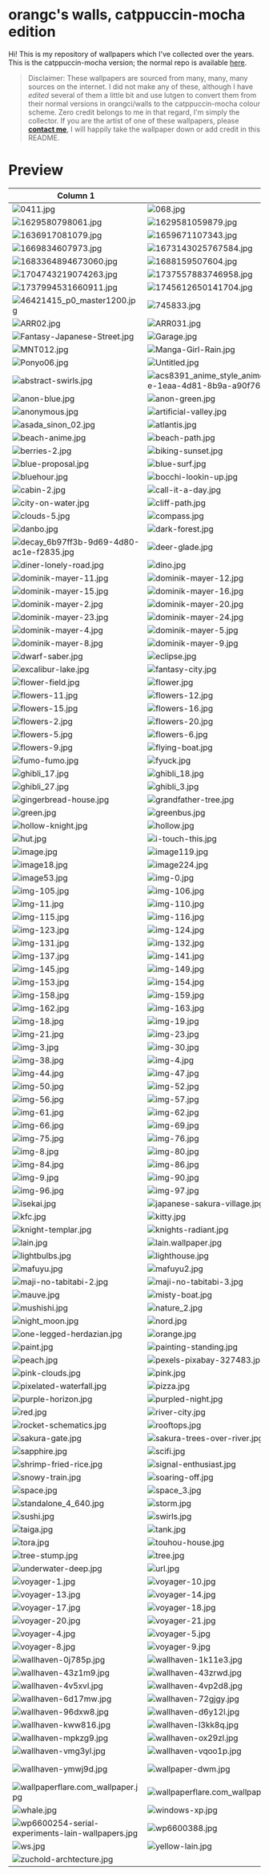 # orangc's walls, catppuccin-mocha edition
Hi! This is my repository of wallpapers which I've collected over the years. This is the catppuccin-mocha version; the normal repo is available [here](https://github.com/orangci/walls).

> Disclaimer: These wallpapers are sourced from many, many, many sources on the internet. I did not make any of these, although I have *edited* several of them a little bit and use lutgen to convert them from their normal versions in orangci/walls to the catppuccin-mocha colour scheme. Zero credit belongs to me in that regard, I'm simply the collector. If you are the artist of one of these wallpapers, please [**contact me**](https://orangc.net), I will happily take the wallpaper down or add credit in this README.
# Preview
| Column 1 | Column 2 | Column 3 | Column 4 |
|---------|---------|---------|---------|
| ![0411.jpg](https://raw.githubusercontent.com/sansroot/wallpapers/master/0411.jpg) | ![068.jpg](https://raw.githubusercontent.com/sansroot/wallpapers/master/068.jpg) | ![103304065_p0.jpg](https://raw.githubusercontent.com/sansroot/wallpapers/master/103304065_p0.jpg) | ![1358522.jpg](https://raw.githubusercontent.com/sansroot/wallpapers/master/1358522.jpg) |
| ![1629580798061.jpg](https://raw.githubusercontent.com/sansroot/wallpapers/master/1629580798061.jpg) | ![1629581059879.jpg](https://raw.githubusercontent.com/sansroot/wallpapers/master/1629581059879.jpg) | ![1634847494489.jpg](https://raw.githubusercontent.com/sansroot/wallpapers/master/1634847494489.jpg) | ![1635626905112.jpg](https://raw.githubusercontent.com/sansroot/wallpapers/master/1635626905112.jpg) |
| ![1636917081079.jpg](https://raw.githubusercontent.com/sansroot/wallpapers/master/1636917081079.jpg) | ![1659671107343.jpg](https://raw.githubusercontent.com/sansroot/wallpapers/master/1659671107343.jpg) | ![1659671201574.jpg](https://raw.githubusercontent.com/sansroot/wallpapers/master/1659671201574.jpg) | ![1668954013006.jpg](https://raw.githubusercontent.com/sansroot/wallpapers/master/1668954013006.jpg) |
| ![1669834607973.jpg](https://raw.githubusercontent.com/sansroot/wallpapers/master/1669834607973.jpg) | ![1673143025767584.jpg](https://raw.githubusercontent.com/sansroot/wallpapers/master/1673143025767584.jpg) | ![1677613604117.jpg](https://raw.githubusercontent.com/sansroot/wallpapers/master/1677613604117.jpg) | ![1678831790942.jpg](https://raw.githubusercontent.com/sansroot/wallpapers/master/1678831790942.jpg) |
| ![1683364894673060.jpg](https://raw.githubusercontent.com/sansroot/wallpapers/master/1683364894673060.jpg) | ![1688159507604.jpg](https://raw.githubusercontent.com/sansroot/wallpapers/master/1688159507604.jpg) | ![1702422344157847.jpg](https://raw.githubusercontent.com/sansroot/wallpapers/master/1702422344157847.jpg) | ![1704743153710672.jpg](https://raw.githubusercontent.com/sansroot/wallpapers/master/1704743153710672.jpg) |
| ![1704743219074263.jpg](https://raw.githubusercontent.com/sansroot/wallpapers/master/1704743219074263.jpg) | ![1737557883746958.jpg](https://raw.githubusercontent.com/sansroot/wallpapers/master/1737557883746958.jpg) | ![1737558352507879.jpg](https://raw.githubusercontent.com/sansroot/wallpapers/master/1737558352507879.jpg) | ![1737558984875064.jpg](https://raw.githubusercontent.com/sansroot/wallpapers/master/1737558984875064.jpg) |
| ![1737994531660911.jpg](https://raw.githubusercontent.com/sansroot/wallpapers/master/1737994531660911.jpg) | ![1745612650141704.jpg](https://raw.githubusercontent.com/sansroot/wallpapers/master/1745612650141704.jpg) | ![2396-2563606493.jpg](https://raw.githubusercontent.com/sansroot/wallpapers/master/2396-2563606493.jpg) | ![3d-model.jpg](https://raw.githubusercontent.com/sansroot/wallpapers/master/3d-model.jpg) |
| ![46421415_p0_master1200.jpg](https://raw.githubusercontent.com/sansroot/wallpapers/master/46421415_p0_master1200.jpg) | ![745833.jpg](https://raw.githubusercontent.com/sansroot/wallpapers/master/745833.jpg) | ![8K_image.jpg](https://raw.githubusercontent.com/sansroot/wallpapers/master/8K_image.jpg) | ![916704.jpg](https://raw.githubusercontent.com/sansroot/wallpapers/master/916704.jpg) |
| ![ARR02.jpg](https://raw.githubusercontent.com/sansroot/wallpapers/master/ARR02.jpg) | ![ARR031.jpg](https://raw.githubusercontent.com/sansroot/wallpapers/master/ARR031.jpg) | ![CIS04.jpg](https://raw.githubusercontent.com/sansroot/wallpapers/master/CIS04.jpg) | ![DemonSlayer.jpg](https://raw.githubusercontent.com/sansroot/wallpapers/master/DemonSlayer.jpg) |
| ![Fantasy-Japanese-Street.jpg](https://raw.githubusercontent.com/sansroot/wallpapers/master/Fantasy-Japanese-Street.jpg) | ![Garage.jpg](https://raw.githubusercontent.com/sansroot/wallpapers/master/Garage.jpg) | ![HMC04.jpg](https://raw.githubusercontent.com/sansroot/wallpapers/master/HMC04.jpg) | ![IMG_1533.jpg](https://raw.githubusercontent.com/sansroot/wallpapers/master/IMG_1533.jpg) |
| ![MNT012.jpg](https://raw.githubusercontent.com/sansroot/wallpapers/master/MNT012.jpg) | ![Manga-Girl-Rain.jpg](https://raw.githubusercontent.com/sansroot/wallpapers/master/Manga-Girl-Rain.jpg) | ![May_waterfall_desktop_HD.jpg](https://raw.githubusercontent.com/sansroot/wallpapers/master/May_waterfall_desktop_HD.jpg) | ![Pacman.jpg](https://raw.githubusercontent.com/sansroot/wallpapers/master/Pacman.jpg) |
| ![Ponyo06.jpg](https://raw.githubusercontent.com/sansroot/wallpapers/master/Ponyo06.jpg) | ![Untitled.jpg](https://raw.githubusercontent.com/sansroot/wallpapers/master/Untitled.jpg) | ![aaaa.jpg](https://raw.githubusercontent.com/sansroot/wallpapers/master/aaaa.jpg) | ![abandoned-trainstation.jpg](https://raw.githubusercontent.com/sansroot/wallpapers/master/abandoned-trainstation.jpg) |
| ![abstract-swirls.jpg](https://raw.githubusercontent.com/sansroot/wallpapers/master/abstract-swirls.jpg) | ![acs8391_anime_style_anime_composition_kyoto_animation_studio_Th_3fa00f6e-1eaa-4d81-8b9a-a90f762e9201-3.jpg](https://raw.githubusercontent.com/sansroot/wallpapers/master/acs8391_anime_style_anime_composition_kyoto_animation_studio_Th_3fa00f6e-1eaa-4d81-8b9a-a90f762e9201-3.jpg) | ![aesthetic.jpg](https://raw.githubusercontent.com/sansroot/wallpapers/master/aesthetic.jpg) | ![anime-pond.jpg](https://raw.githubusercontent.com/sansroot/wallpapers/master/anime-pond.jpg) |
| ![anon-blue.jpg](https://raw.githubusercontent.com/sansroot/wallpapers/master/anon-blue.jpg) | ![anon-green.jpg](https://raw.githubusercontent.com/sansroot/wallpapers/master/anon-green.jpg) | ![anon-orange.jpg](https://raw.githubusercontent.com/sansroot/wallpapers/master/anon-orange.jpg) | ![anon-red.jpg](https://raw.githubusercontent.com/sansroot/wallpapers/master/anon-red.jpg) |
| ![anonymous.jpg](https://raw.githubusercontent.com/sansroot/wallpapers/master/anonymous.jpg) | ![artificial-valley.jpg](https://raw.githubusercontent.com/sansroot/wallpapers/master/artificial-valley.jpg) | ![asada_sinon.jpg](https://raw.githubusercontent.com/sansroot/wallpapers/master/asada_sinon.jpg) | ![asada_sinon_01.jpg](https://raw.githubusercontent.com/sansroot/wallpapers/master/asada_sinon_01.jpg) |
| ![asada_sinon_02.jpg](https://raw.githubusercontent.com/sansroot/wallpapers/master/asada_sinon_02.jpg) | ![atlantis.jpg](https://raw.githubusercontent.com/sansroot/wallpapers/master/atlantis.jpg) | ![bars.jpg](https://raw.githubusercontent.com/sansroot/wallpapers/master/bars.jpg) | ![basement.jpg](https://raw.githubusercontent.com/sansroot/wallpapers/master/basement.jpg) |
| ![beach-anime.jpg](https://raw.githubusercontent.com/sansroot/wallpapers/master/beach-anime.jpg) | ![beach-path.jpg](https://raw.githubusercontent.com/sansroot/wallpapers/master/beach-path.jpg) | ![beach.jpg](https://raw.githubusercontent.com/sansroot/wallpapers/master/beach.jpg) | ![berries-1.jpg](https://raw.githubusercontent.com/sansroot/wallpapers/master/berries-1.jpg) |
| ![berries-2.jpg](https://raw.githubusercontent.com/sansroot/wallpapers/master/berries-2.jpg) | ![biking-sunset.jpg](https://raw.githubusercontent.com/sansroot/wallpapers/master/biking-sunset.jpg) | ![black.jpg](https://raw.githubusercontent.com/sansroot/wallpapers/master/black.jpg) | ![blue-flowers.jpg](https://raw.githubusercontent.com/sansroot/wallpapers/master/blue-flowers.jpg) |
| ![blue-proposal.jpg](https://raw.githubusercontent.com/sansroot/wallpapers/master/blue-proposal.jpg) | ![blue-surf.jpg](https://raw.githubusercontent.com/sansroot/wallpapers/master/blue-surf.jpg) | ![blue.jpg](https://raw.githubusercontent.com/sansroot/wallpapers/master/blue.jpg) | ![blueberries.jpg](https://raw.githubusercontent.com/sansroot/wallpapers/master/blueberries.jpg) |
| ![bluehour.jpg](https://raw.githubusercontent.com/sansroot/wallpapers/master/bluehour.jpg) | ![bocchi-lookin-up.jpg](https://raw.githubusercontent.com/sansroot/wallpapers/master/bocchi-lookin-up.jpg) | ![bruh.jpg](https://raw.githubusercontent.com/sansroot/wallpapers/master/bruh.jpg) | ![c4-spring-sakura-sky.jpg](https://raw.githubusercontent.com/sansroot/wallpapers/master/c4-spring-sakura-sky.jpg) |
| ![cabin-2.jpg](https://raw.githubusercontent.com/sansroot/wallpapers/master/cabin-2.jpg) | ![call-it-a-day.jpg](https://raw.githubusercontent.com/sansroot/wallpapers/master/call-it-a-day.jpg) | ![cat-street.jpg](https://raw.githubusercontent.com/sansroot/wallpapers/master/cat-street.jpg) | ![city-horizon.jpg](https://raw.githubusercontent.com/sansroot/wallpapers/master/city-horizon.jpg) |
| ![city-on-water.jpg](https://raw.githubusercontent.com/sansroot/wallpapers/master/city-on-water.jpg) | ![cliff-path.jpg](https://raw.githubusercontent.com/sansroot/wallpapers/master/cliff-path.jpg) | ![cloud-coffee.jpg](https://raw.githubusercontent.com/sansroot/wallpapers/master/cloud-coffee.jpg) | ![clouds-3.jpg](https://raw.githubusercontent.com/sansroot/wallpapers/master/clouds-3.jpg) |
| ![clouds-5.jpg](https://raw.githubusercontent.com/sansroot/wallpapers/master/clouds-5.jpg) | ![compass.jpg](https://raw.githubusercontent.com/sansroot/wallpapers/master/compass.jpg) | ![cool.jpg](https://raw.githubusercontent.com/sansroot/wallpapers/master/cool.jpg) | ![corals-fish-underwater.jpg](https://raw.githubusercontent.com/sansroot/wallpapers/master/corals-fish-underwater.jpg) |
| ![danbo.jpg](https://raw.githubusercontent.com/sansroot/wallpapers/master/danbo.jpg) | ![dark-forest.jpg](https://raw.githubusercontent.com/sansroot/wallpapers/master/dark-forest.jpg) | ![dark-star.jpg](https://raw.githubusercontent.com/sansroot/wallpapers/master/dark-star.jpg) | ![dark-waves.jpg](https://raw.githubusercontent.com/sansroot/wallpapers/master/dark-waves.jpg) |
| ![decay_6b97ff3b-9d69-4d80-ac1e-f2835.jpg](https://raw.githubusercontent.com/sansroot/wallpapers/master/decay_6b97ff3b-9d69-4d80-ac1e-f2835.jpg) | ![deer-glade.jpg](https://raw.githubusercontent.com/sansroot/wallpapers/master/deer-glade.jpg) | ![desolate-city-2.jpg](https://raw.githubusercontent.com/sansroot/wallpapers/master/desolate-city-2.jpg) | ![desolate-city.jpg](https://raw.githubusercontent.com/sansroot/wallpapers/master/desolate-city.jpg) |
| ![diner-lonely-road.jpg](https://raw.githubusercontent.com/sansroot/wallpapers/master/diner-lonely-road.jpg) | ![dino.jpg](https://raw.githubusercontent.com/sansroot/wallpapers/master/dino.jpg) | ![dominik-mayer-1.jpg](https://raw.githubusercontent.com/sansroot/wallpapers/master/dominik-mayer-1.jpg) | ![dominik-mayer-10.jpg](https://raw.githubusercontent.com/sansroot/wallpapers/master/dominik-mayer-10.jpg) |
| ![dominik-mayer-11.jpg](https://raw.githubusercontent.com/sansroot/wallpapers/master/dominik-mayer-11.jpg) | ![dominik-mayer-12.jpg](https://raw.githubusercontent.com/sansroot/wallpapers/master/dominik-mayer-12.jpg) | ![dominik-mayer-13.jpg](https://raw.githubusercontent.com/sansroot/wallpapers/master/dominik-mayer-13.jpg) | ![dominik-mayer-14.jpg](https://raw.githubusercontent.com/sansroot/wallpapers/master/dominik-mayer-14.jpg) |
| ![dominik-mayer-15.jpg](https://raw.githubusercontent.com/sansroot/wallpapers/master/dominik-mayer-15.jpg) | ![dominik-mayer-16.jpg](https://raw.githubusercontent.com/sansroot/wallpapers/master/dominik-mayer-16.jpg) | ![dominik-mayer-17.jpg](https://raw.githubusercontent.com/sansroot/wallpapers/master/dominik-mayer-17.jpg) | ![dominik-mayer-19.jpg](https://raw.githubusercontent.com/sansroot/wallpapers/master/dominik-mayer-19.jpg) |
| ![dominik-mayer-2.jpg](https://raw.githubusercontent.com/sansroot/wallpapers/master/dominik-mayer-2.jpg) | ![dominik-mayer-20.jpg](https://raw.githubusercontent.com/sansroot/wallpapers/master/dominik-mayer-20.jpg) | ![dominik-mayer-21.jpg](https://raw.githubusercontent.com/sansroot/wallpapers/master/dominik-mayer-21.jpg) | ![dominik-mayer-22.jpg](https://raw.githubusercontent.com/sansroot/wallpapers/master/dominik-mayer-22.jpg) |
| ![dominik-mayer-23.jpg](https://raw.githubusercontent.com/sansroot/wallpapers/master/dominik-mayer-23.jpg) | ![dominik-mayer-24.jpg](https://raw.githubusercontent.com/sansroot/wallpapers/master/dominik-mayer-24.jpg) | ![dominik-mayer-25.jpg](https://raw.githubusercontent.com/sansroot/wallpapers/master/dominik-mayer-25.jpg) | ![dominik-mayer-26.jpg](https://raw.githubusercontent.com/sansroot/wallpapers/master/dominik-mayer-26.jpg) |
| ![dominik-mayer-4.jpg](https://raw.githubusercontent.com/sansroot/wallpapers/master/dominik-mayer-4.jpg) | ![dominik-mayer-5.jpg](https://raw.githubusercontent.com/sansroot/wallpapers/master/dominik-mayer-5.jpg) | ![dominik-mayer-6.jpg](https://raw.githubusercontent.com/sansroot/wallpapers/master/dominik-mayer-6.jpg) | ![dominik-mayer-7.jpg](https://raw.githubusercontent.com/sansroot/wallpapers/master/dominik-mayer-7.jpg) |
| ![dominik-mayer-8.jpg](https://raw.githubusercontent.com/sansroot/wallpapers/master/dominik-mayer-8.jpg) | ![dominik-mayer-9.jpg](https://raw.githubusercontent.com/sansroot/wallpapers/master/dominik-mayer-9.jpg) | ![dracula1.jpg](https://raw.githubusercontent.com/sansroot/wallpapers/master/dracula1.jpg) | ![dragon.jpg](https://raw.githubusercontent.com/sansroot/wallpapers/master/dragon.jpg) |
| ![dwarf-saber.jpg](https://raw.githubusercontent.com/sansroot/wallpapers/master/dwarf-saber.jpg) | ![eclipse.jpg](https://raw.githubusercontent.com/sansroot/wallpapers/master/eclipse.jpg) | ![evangelion.jpg](https://raw.githubusercontent.com/sansroot/wallpapers/master/evangelion.jpg) | ![evangelion_2.jpg](https://raw.githubusercontent.com/sansroot/wallpapers/master/evangelion_2.jpg) |
| ![excalibur-lake.jpg](https://raw.githubusercontent.com/sansroot/wallpapers/master/excalibur-lake.jpg) | ![fantasy-city.jpg](https://raw.githubusercontent.com/sansroot/wallpapers/master/fantasy-city.jpg) | ![fight.jpg](https://raw.githubusercontent.com/sansroot/wallpapers/master/fight.jpg) | ![fishing.jpg](https://raw.githubusercontent.com/sansroot/wallpapers/master/fishing.jpg) |
| ![flower-field.jpg](https://raw.githubusercontent.com/sansroot/wallpapers/master/flower-field.jpg) | ![flower.jpg](https://raw.githubusercontent.com/sansroot/wallpapers/master/flower.jpg) | ![flowers-1.jpg](https://raw.githubusercontent.com/sansroot/wallpapers/master/flowers-1.jpg) | ![flowers-10.jpg](https://raw.githubusercontent.com/sansroot/wallpapers/master/flowers-10.jpg) |
| ![flowers-11.jpg](https://raw.githubusercontent.com/sansroot/wallpapers/master/flowers-11.jpg) | ![flowers-12.jpg](https://raw.githubusercontent.com/sansroot/wallpapers/master/flowers-12.jpg) | ![flowers-13.jpg](https://raw.githubusercontent.com/sansroot/wallpapers/master/flowers-13.jpg) | ![flowers-14.jpg](https://raw.githubusercontent.com/sansroot/wallpapers/master/flowers-14.jpg) |
| ![flowers-15.jpg](https://raw.githubusercontent.com/sansroot/wallpapers/master/flowers-15.jpg) | ![flowers-16.jpg](https://raw.githubusercontent.com/sansroot/wallpapers/master/flowers-16.jpg) | ![flowers-18.jpg](https://raw.githubusercontent.com/sansroot/wallpapers/master/flowers-18.jpg) | ![flowers-19.jpg](https://raw.githubusercontent.com/sansroot/wallpapers/master/flowers-19.jpg) |
| ![flowers-2.jpg](https://raw.githubusercontent.com/sansroot/wallpapers/master/flowers-2.jpg) | ![flowers-20.jpg](https://raw.githubusercontent.com/sansroot/wallpapers/master/flowers-20.jpg) | ![flowers-3.jpg](https://raw.githubusercontent.com/sansroot/wallpapers/master/flowers-3.jpg) | ![flowers-4.jpg](https://raw.githubusercontent.com/sansroot/wallpapers/master/flowers-4.jpg) |
| ![flowers-5.jpg](https://raw.githubusercontent.com/sansroot/wallpapers/master/flowers-5.jpg) | ![flowers-6.jpg](https://raw.githubusercontent.com/sansroot/wallpapers/master/flowers-6.jpg) | ![flowers-7.jpg](https://raw.githubusercontent.com/sansroot/wallpapers/master/flowers-7.jpg) | ![flowers-8.jpg](https://raw.githubusercontent.com/sansroot/wallpapers/master/flowers-8.jpg) |
| ![flowers-9.jpg](https://raw.githubusercontent.com/sansroot/wallpapers/master/flowers-9.jpg) | ![flying-boat.jpg](https://raw.githubusercontent.com/sansroot/wallpapers/master/flying-boat.jpg) | ![flying-comets-clouds.jpg](https://raw.githubusercontent.com/sansroot/wallpapers/master/flying-comets-clouds.jpg) | ![foggy-city.jpg](https://raw.githubusercontent.com/sansroot/wallpapers/master/foggy-city.jpg) |
| ![fumo-fumo.jpg](https://raw.githubusercontent.com/sansroot/wallpapers/master/fumo-fumo.jpg) | ![fyuck.jpg](https://raw.githubusercontent.com/sansroot/wallpapers/master/fyuck.jpg) | ![galaxy-waves.jpg](https://raw.githubusercontent.com/sansroot/wallpapers/master/galaxy-waves.jpg) | ![ghibli_13.jpg](https://raw.githubusercontent.com/sansroot/wallpapers/master/ghibli_13.jpg) |
| ![ghibli_17.jpg](https://raw.githubusercontent.com/sansroot/wallpapers/master/ghibli_17.jpg) | ![ghibli_18.jpg](https://raw.githubusercontent.com/sansroot/wallpapers/master/ghibli_18.jpg) | ![ghibli_21.jpg](https://raw.githubusercontent.com/sansroot/wallpapers/master/ghibli_21.jpg) | ![ghibli_26.jpg](https://raw.githubusercontent.com/sansroot/wallpapers/master/ghibli_26.jpg) |
| ![ghibli_27.jpg](https://raw.githubusercontent.com/sansroot/wallpapers/master/ghibli_27.jpg) | ![ghibli_3.jpg](https://raw.githubusercontent.com/sansroot/wallpapers/master/ghibli_3.jpg) | ![ghibli_8.jpg](https://raw.githubusercontent.com/sansroot/wallpapers/master/ghibli_8.jpg) | ![ghibli_9.jpg](https://raw.githubusercontent.com/sansroot/wallpapers/master/ghibli_9.jpg) |
| ![gingerbread-house.jpg](https://raw.githubusercontent.com/sansroot/wallpapers/master/gingerbread-house.jpg) | ![grandfather-tree.jpg](https://raw.githubusercontent.com/sansroot/wallpapers/master/grandfather-tree.jpg) | ![grassy-well.jpg](https://raw.githubusercontent.com/sansroot/wallpapers/master/grassy-well.jpg) | ![green-bridge.jpg](https://raw.githubusercontent.com/sansroot/wallpapers/master/green-bridge.jpg) |
| ![green.jpg](https://raw.githubusercontent.com/sansroot/wallpapers/master/green.jpg) | ![greenbus.jpg](https://raw.githubusercontent.com/sansroot/wallpapers/master/greenbus.jpg) | ![harbor.jpg](https://raw.githubusercontent.com/sansroot/wallpapers/master/harbor.jpg) | ![haunted-house.jpg](https://raw.githubusercontent.com/sansroot/wallpapers/master/haunted-house.jpg) |
| ![hollow-knight.jpg](https://raw.githubusercontent.com/sansroot/wallpapers/master/hollow-knight.jpg) | ![hollow.jpg](https://raw.githubusercontent.com/sansroot/wallpapers/master/hollow.jpg) | ![horizon-2.jpg](https://raw.githubusercontent.com/sansroot/wallpapers/master/horizon-2.jpg) | ![horizon.jpg](https://raw.githubusercontent.com/sansroot/wallpapers/master/horizon.jpg) |
| ![hut.jpg](https://raw.githubusercontent.com/sansroot/wallpapers/master/hut.jpg) | ![i-touch-this.jpg](https://raw.githubusercontent.com/sansroot/wallpapers/master/i-touch-this.jpg) | ![ice-cream.jpg](https://raw.githubusercontent.com/sansroot/wallpapers/master/ice-cream.jpg) | ![idk.jpg](https://raw.githubusercontent.com/sansroot/wallpapers/master/idk.jpg) |
| ![image.jpg](https://raw.githubusercontent.com/sansroot/wallpapers/master/image.jpg) | ![image119.jpg](https://raw.githubusercontent.com/sansroot/wallpapers/master/image119.jpg) | ![image13.jpg](https://raw.githubusercontent.com/sansroot/wallpapers/master/image13.jpg) | ![image149.jpg](https://raw.githubusercontent.com/sansroot/wallpapers/master/image149.jpg) |
| ![image18.jpg](https://raw.githubusercontent.com/sansroot/wallpapers/master/image18.jpg) | ![image224.jpg](https://raw.githubusercontent.com/sansroot/wallpapers/master/image224.jpg) | ![image2x.jpg](https://raw.githubusercontent.com/sansroot/wallpapers/master/image2x.jpg) | ![image39.jpg](https://raw.githubusercontent.com/sansroot/wallpapers/master/image39.jpg) |
| ![image53.jpg](https://raw.githubusercontent.com/sansroot/wallpapers/master/image53.jpg) | ![img-0.jpg](https://raw.githubusercontent.com/sansroot/wallpapers/master/img-0.jpg) | ![img-10.jpg](https://raw.githubusercontent.com/sansroot/wallpapers/master/img-10.jpg) | ![img-102.jpg](https://raw.githubusercontent.com/sansroot/wallpapers/master/img-102.jpg) |
| ![img-105.jpg](https://raw.githubusercontent.com/sansroot/wallpapers/master/img-105.jpg) | ![img-106.jpg](https://raw.githubusercontent.com/sansroot/wallpapers/master/img-106.jpg) | ![img-107.jpg](https://raw.githubusercontent.com/sansroot/wallpapers/master/img-107.jpg) | ![img-108.jpg](https://raw.githubusercontent.com/sansroot/wallpapers/master/img-108.jpg) |
| ![img-11.jpg](https://raw.githubusercontent.com/sansroot/wallpapers/master/img-11.jpg) | ![img-110.jpg](https://raw.githubusercontent.com/sansroot/wallpapers/master/img-110.jpg) | ![img-111.jpg](https://raw.githubusercontent.com/sansroot/wallpapers/master/img-111.jpg) | ![img-112.jpg](https://raw.githubusercontent.com/sansroot/wallpapers/master/img-112.jpg) |
| ![img-115.jpg](https://raw.githubusercontent.com/sansroot/wallpapers/master/img-115.jpg) | ![img-116.jpg](https://raw.githubusercontent.com/sansroot/wallpapers/master/img-116.jpg) | ![img-12.jpg](https://raw.githubusercontent.com/sansroot/wallpapers/master/img-12.jpg) | ![img-120.jpg](https://raw.githubusercontent.com/sansroot/wallpapers/master/img-120.jpg) |
| ![img-123.jpg](https://raw.githubusercontent.com/sansroot/wallpapers/master/img-123.jpg) | ![img-124.jpg](https://raw.githubusercontent.com/sansroot/wallpapers/master/img-124.jpg) | ![img-129.jpg](https://raw.githubusercontent.com/sansroot/wallpapers/master/img-129.jpg) | ![img-13.jpg](https://raw.githubusercontent.com/sansroot/wallpapers/master/img-13.jpg) |
| ![img-131.jpg](https://raw.githubusercontent.com/sansroot/wallpapers/master/img-131.jpg) | ![img-132.jpg](https://raw.githubusercontent.com/sansroot/wallpapers/master/img-132.jpg) | ![img-133.jpg](https://raw.githubusercontent.com/sansroot/wallpapers/master/img-133.jpg) | ![img-136.jpg](https://raw.githubusercontent.com/sansroot/wallpapers/master/img-136.jpg) |
| ![img-137.jpg](https://raw.githubusercontent.com/sansroot/wallpapers/master/img-137.jpg) | ![img-141.jpg](https://raw.githubusercontent.com/sansroot/wallpapers/master/img-141.jpg) | ![img-143.jpg](https://raw.githubusercontent.com/sansroot/wallpapers/master/img-143.jpg) | ![img-144.jpg](https://raw.githubusercontent.com/sansroot/wallpapers/master/img-144.jpg) |
| ![img-145.jpg](https://raw.githubusercontent.com/sansroot/wallpapers/master/img-145.jpg) | ![img-149.jpg](https://raw.githubusercontent.com/sansroot/wallpapers/master/img-149.jpg) | ![img-15.jpg](https://raw.githubusercontent.com/sansroot/wallpapers/master/img-15.jpg) | ![img-152.jpg](https://raw.githubusercontent.com/sansroot/wallpapers/master/img-152.jpg) |
| ![img-153.jpg](https://raw.githubusercontent.com/sansroot/wallpapers/master/img-153.jpg) | ![img-154.jpg](https://raw.githubusercontent.com/sansroot/wallpapers/master/img-154.jpg) | ![img-155.jpg](https://raw.githubusercontent.com/sansroot/wallpapers/master/img-155.jpg) | ![img-156.jpg](https://raw.githubusercontent.com/sansroot/wallpapers/master/img-156.jpg) |
| ![img-158.jpg](https://raw.githubusercontent.com/sansroot/wallpapers/master/img-158.jpg) | ![img-159.jpg](https://raw.githubusercontent.com/sansroot/wallpapers/master/img-159.jpg) | ![img-16.jpg](https://raw.githubusercontent.com/sansroot/wallpapers/master/img-16.jpg) | ![img-161.jpg](https://raw.githubusercontent.com/sansroot/wallpapers/master/img-161.jpg) |
| ![img-162.jpg](https://raw.githubusercontent.com/sansroot/wallpapers/master/img-162.jpg) | ![img-163.jpg](https://raw.githubusercontent.com/sansroot/wallpapers/master/img-163.jpg) | ![img-166.jpg](https://raw.githubusercontent.com/sansroot/wallpapers/master/img-166.jpg) | ![img-17.jpg](https://raw.githubusercontent.com/sansroot/wallpapers/master/img-17.jpg) |
| ![img-18.jpg](https://raw.githubusercontent.com/sansroot/wallpapers/master/img-18.jpg) | ![img-19.jpg](https://raw.githubusercontent.com/sansroot/wallpapers/master/img-19.jpg) | ![img-2.jpg](https://raw.githubusercontent.com/sansroot/wallpapers/master/img-2.jpg) | ![img-20.jpg](https://raw.githubusercontent.com/sansroot/wallpapers/master/img-20.jpg) |
| ![img-21.jpg](https://raw.githubusercontent.com/sansroot/wallpapers/master/img-21.jpg) | ![img-23.jpg](https://raw.githubusercontent.com/sansroot/wallpapers/master/img-23.jpg) | ![img-28.jpg](https://raw.githubusercontent.com/sansroot/wallpapers/master/img-28.jpg) | ![img-29.jpg](https://raw.githubusercontent.com/sansroot/wallpapers/master/img-29.jpg) |
| ![img-3.jpg](https://raw.githubusercontent.com/sansroot/wallpapers/master/img-3.jpg) | ![img-30.jpg](https://raw.githubusercontent.com/sansroot/wallpapers/master/img-30.jpg) | ![img-33.jpg](https://raw.githubusercontent.com/sansroot/wallpapers/master/img-33.jpg) | ![img-36.jpg](https://raw.githubusercontent.com/sansroot/wallpapers/master/img-36.jpg) |
| ![img-38.jpg](https://raw.githubusercontent.com/sansroot/wallpapers/master/img-38.jpg) | ![img-4.jpg](https://raw.githubusercontent.com/sansroot/wallpapers/master/img-4.jpg) | ![img-40.jpg](https://raw.githubusercontent.com/sansroot/wallpapers/master/img-40.jpg) | ![img-41.jpg](https://raw.githubusercontent.com/sansroot/wallpapers/master/img-41.jpg) |
| ![img-44.jpg](https://raw.githubusercontent.com/sansroot/wallpapers/master/img-44.jpg) | ![img-47.jpg](https://raw.githubusercontent.com/sansroot/wallpapers/master/img-47.jpg) | ![img-48.jpg](https://raw.githubusercontent.com/sansroot/wallpapers/master/img-48.jpg) | ![img-49.jpg](https://raw.githubusercontent.com/sansroot/wallpapers/master/img-49.jpg) |
| ![img-50.jpg](https://raw.githubusercontent.com/sansroot/wallpapers/master/img-50.jpg) | ![img-52.jpg](https://raw.githubusercontent.com/sansroot/wallpapers/master/img-52.jpg) | ![img-54.jpg](https://raw.githubusercontent.com/sansroot/wallpapers/master/img-54.jpg) | ![img-55.jpg](https://raw.githubusercontent.com/sansroot/wallpapers/master/img-55.jpg) |
| ![img-56.jpg](https://raw.githubusercontent.com/sansroot/wallpapers/master/img-56.jpg) | ![img-57.jpg](https://raw.githubusercontent.com/sansroot/wallpapers/master/img-57.jpg) | ![img-59.jpg](https://raw.githubusercontent.com/sansroot/wallpapers/master/img-59.jpg) | ![img-6.jpg](https://raw.githubusercontent.com/sansroot/wallpapers/master/img-6.jpg) |
| ![img-61.jpg](https://raw.githubusercontent.com/sansroot/wallpapers/master/img-61.jpg) | ![img-62.jpg](https://raw.githubusercontent.com/sansroot/wallpapers/master/img-62.jpg) | ![img-64.jpg](https://raw.githubusercontent.com/sansroot/wallpapers/master/img-64.jpg) | ![img-65.jpg](https://raw.githubusercontent.com/sansroot/wallpapers/master/img-65.jpg) |
| ![img-66.jpg](https://raw.githubusercontent.com/sansroot/wallpapers/master/img-66.jpg) | ![img-69.jpg](https://raw.githubusercontent.com/sansroot/wallpapers/master/img-69.jpg) | ![img-70.jpg](https://raw.githubusercontent.com/sansroot/wallpapers/master/img-70.jpg) | ![img-73.jpg](https://raw.githubusercontent.com/sansroot/wallpapers/master/img-73.jpg) |
| ![img-75.jpg](https://raw.githubusercontent.com/sansroot/wallpapers/master/img-75.jpg) | ![img-76.jpg](https://raw.githubusercontent.com/sansroot/wallpapers/master/img-76.jpg) | ![img-77.jpg](https://raw.githubusercontent.com/sansroot/wallpapers/master/img-77.jpg) | ![img-79.jpg](https://raw.githubusercontent.com/sansroot/wallpapers/master/img-79.jpg) |
| ![img-8.jpg](https://raw.githubusercontent.com/sansroot/wallpapers/master/img-8.jpg) | ![img-80.jpg](https://raw.githubusercontent.com/sansroot/wallpapers/master/img-80.jpg) | ![img-82.jpg](https://raw.githubusercontent.com/sansroot/wallpapers/master/img-82.jpg) | ![img-83.jpg](https://raw.githubusercontent.com/sansroot/wallpapers/master/img-83.jpg) |
| ![img-84.jpg](https://raw.githubusercontent.com/sansroot/wallpapers/master/img-84.jpg) | ![img-86.jpg](https://raw.githubusercontent.com/sansroot/wallpapers/master/img-86.jpg) | ![img-87.jpg](https://raw.githubusercontent.com/sansroot/wallpapers/master/img-87.jpg) | ![img-89.jpg](https://raw.githubusercontent.com/sansroot/wallpapers/master/img-89.jpg) |
| ![img-9.jpg](https://raw.githubusercontent.com/sansroot/wallpapers/master/img-9.jpg) | ![img-90.jpg](https://raw.githubusercontent.com/sansroot/wallpapers/master/img-90.jpg) | ![img-93.jpg](https://raw.githubusercontent.com/sansroot/wallpapers/master/img-93.jpg) | ![img-94.jpg](https://raw.githubusercontent.com/sansroot/wallpapers/master/img-94.jpg) |
| ![img-96.jpg](https://raw.githubusercontent.com/sansroot/wallpapers/master/img-96.jpg) | ![img-97.jpg](https://raw.githubusercontent.com/sansroot/wallpapers/master/img-97.jpg) | ![img-98.jpg](https://raw.githubusercontent.com/sansroot/wallpapers/master/img-98.jpg) | ![img-99.jpg](https://raw.githubusercontent.com/sansroot/wallpapers/master/img-99.jpg) |
| ![isekai.jpg](https://raw.githubusercontent.com/sansroot/wallpapers/master/isekai.jpg) | ![japanese-sakura-village.jpg](https://raw.githubusercontent.com/sansroot/wallpapers/master/japanese-sakura-village.jpg) | ![jellyfish.jpg](https://raw.githubusercontent.com/sansroot/wallpapers/master/jellyfish.jpg) | ![justthetwoofus.jpg](https://raw.githubusercontent.com/sansroot/wallpapers/master/justthetwoofus.jpg) |
| ![kfc.jpg](https://raw.githubusercontent.com/sansroot/wallpapers/master/kfc.jpg) | ![kitty.jpg](https://raw.githubusercontent.com/sansroot/wallpapers/master/kitty.jpg) | ![kittyboard.jpg](https://raw.githubusercontent.com/sansroot/wallpapers/master/kittyboard.jpg) | ![kiwis.jpg](https://raw.githubusercontent.com/sansroot/wallpapers/master/kiwis.jpg) |
| ![knight-templar.jpg](https://raw.githubusercontent.com/sansroot/wallpapers/master/knight-templar.jpg) | ![knights-radiant.jpg](https://raw.githubusercontent.com/sansroot/wallpapers/master/knights-radiant.jpg) | ![koi.jpg](https://raw.githubusercontent.com/sansroot/wallpapers/master/koi.jpg) | ![koishi.jpg](https://raw.githubusercontent.com/sansroot/wallpapers/master/koishi.jpg) |
| ![lain.jpg](https://raw.githubusercontent.com/sansroot/wallpapers/master/lain.jpg) | ![lain.wallpaper.jpg](https://raw.githubusercontent.com/sansroot/wallpapers/master/lain.wallpaper.jpg) | ![laundry.jpg](https://raw.githubusercontent.com/sansroot/wallpapers/master/laundry.jpg) | ![lavender.jpg](https://raw.githubusercontent.com/sansroot/wallpapers/master/lavender.jpg) |
| ![lightbulbs.jpg](https://raw.githubusercontent.com/sansroot/wallpapers/master/lightbulbs.jpg) | ![lighthouse.jpg](https://raw.githubusercontent.com/sansroot/wallpapers/master/lighthouse.jpg) | ![linux-communism.jpg](https://raw.githubusercontent.com/sansroot/wallpapers/master/linux-communism.jpg) | ![lovely-summer.jpg](https://raw.githubusercontent.com/sansroot/wallpapers/master/lovely-summer.jpg) |
| ![mafuyu.jpg](https://raw.githubusercontent.com/sansroot/wallpapers/master/mafuyu.jpg) | ![mafuyu2.jpg](https://raw.githubusercontent.com/sansroot/wallpapers/master/mafuyu2.jpg) | ![mafuyu5.jpg](https://raw.githubusercontent.com/sansroot/wallpapers/master/mafuyu5.jpg) | ![mage.jpg](https://raw.githubusercontent.com/sansroot/wallpapers/master/mage.jpg) |
| ![maji-no-tabitabi-2.jpg](https://raw.githubusercontent.com/sansroot/wallpapers/master/maji-no-tabitabi-2.jpg) | ![maji-no-tabitabi-3.jpg](https://raw.githubusercontent.com/sansroot/wallpapers/master/maji-no-tabitabi-3.jpg) | ![majo-no-tabitabi.jpg](https://raw.githubusercontent.com/sansroot/wallpapers/master/majo-no-tabitabi.jpg) | ![marine-tunnel.jpg](https://raw.githubusercontent.com/sansroot/wallpapers/master/marine-tunnel.jpg) |
| ![mauve.jpg](https://raw.githubusercontent.com/sansroot/wallpapers/master/mauve.jpg) | ![misty-boat.jpg](https://raw.githubusercontent.com/sansroot/wallpapers/master/misty-boat.jpg) | ![moscow.jpg](https://raw.githubusercontent.com/sansroot/wallpapers/master/moscow.jpg) | ![mountain-range.jpg](https://raw.githubusercontent.com/sansroot/wallpapers/master/mountain-range.jpg) |
| ![mushishi.jpg](https://raw.githubusercontent.com/sansroot/wallpapers/master/mushishi.jpg) | ![nature_2.jpg](https://raw.githubusercontent.com/sansroot/wallpapers/master/nature_2.jpg) | ![nature_3.jpg](https://raw.githubusercontent.com/sansroot/wallpapers/master/nature_3.jpg) | ![nature_4.jpg](https://raw.githubusercontent.com/sansroot/wallpapers/master/nature_4.jpg) |
| ![night_moon.jpg](https://raw.githubusercontent.com/sansroot/wallpapers/master/night_moon.jpg) | ![nord.jpg](https://raw.githubusercontent.com/sansroot/wallpapers/master/nord.jpg) | ![ocean-rock.jpg](https://raw.githubusercontent.com/sansroot/wallpapers/master/ocean-rock.jpg) | ![old-car.jpg](https://raw.githubusercontent.com/sansroot/wallpapers/master/old-car.jpg) |
| ![one-legged-herdazian.jpg](https://raw.githubusercontent.com/sansroot/wallpapers/master/one-legged-herdazian.jpg) | ![orange.jpg](https://raw.githubusercontent.com/sansroot/wallpapers/master/orange.jpg) | ![oranges.jpg](https://raw.githubusercontent.com/sansroot/wallpapers/master/oranges.jpg) | ![oversized-cat.jpg](https://raw.githubusercontent.com/sansroot/wallpapers/master/oversized-cat.jpg) |
| ![paint.jpg](https://raw.githubusercontent.com/sansroot/wallpapers/master/paint.jpg) | ![painting-standing.jpg](https://raw.githubusercontent.com/sansroot/wallpapers/master/painting-standing.jpg) | ![painting.jpg](https://raw.githubusercontent.com/sansroot/wallpapers/master/painting.jpg) | ![panes.jpg](https://raw.githubusercontent.com/sansroot/wallpapers/master/panes.jpg) |
| ![peach.jpg](https://raw.githubusercontent.com/sansroot/wallpapers/master/peach.jpg) | ![pexels-pixabay-327483.jpg](https://raw.githubusercontent.com/sansroot/wallpapers/master/pexels-pixabay-327483.jpg) | ![pexels-ryutaro-6249543.jpg](https://raw.githubusercontent.com/sansroot/wallpapers/master/pexels-ryutaro-6249543.jpg) | ![pine.jpg](https://raw.githubusercontent.com/sansroot/wallpapers/master/pine.jpg) |
| ![pink-clouds.jpg](https://raw.githubusercontent.com/sansroot/wallpapers/master/pink-clouds.jpg) | ![pink.jpg](https://raw.githubusercontent.com/sansroot/wallpapers/master/pink.jpg) | ![pistachio-tea.jpg](https://raw.githubusercontent.com/sansroot/wallpapers/master/pistachio-tea.jpg) | ![pixel-prairie.jpg](https://raw.githubusercontent.com/sansroot/wallpapers/master/pixel-prairie.jpg) |
| ![pixelated-waterfall.jpg](https://raw.githubusercontent.com/sansroot/wallpapers/master/pixelated-waterfall.jpg) | ![pizza.jpg](https://raw.githubusercontent.com/sansroot/wallpapers/master/pizza.jpg) | ![platform.jpg](https://raw.githubusercontent.com/sansroot/wallpapers/master/platform.jpg) | ![puffy-stars.jpg](https://raw.githubusercontent.com/sansroot/wallpapers/master/puffy-stars.jpg) |
| ![purple-horizon.jpg](https://raw.githubusercontent.com/sansroot/wallpapers/master/purple-horizon.jpg) | ![purpled-night.jpg](https://raw.githubusercontent.com/sansroot/wallpapers/master/purpled-night.jpg) | ![railroad-2.jpg](https://raw.githubusercontent.com/sansroot/wallpapers/master/railroad-2.jpg) | ![railroad-flowers.jpg](https://raw.githubusercontent.com/sansroot/wallpapers/master/railroad-flowers.jpg) |
| ![red.jpg](https://raw.githubusercontent.com/sansroot/wallpapers/master/red.jpg) | ![river-city.jpg](https://raw.githubusercontent.com/sansroot/wallpapers/master/river-city.jpg) | ![road.jpg](https://raw.githubusercontent.com/sansroot/wallpapers/master/road.jpg) | ![rocket-launch.jpg](https://raw.githubusercontent.com/sansroot/wallpapers/master/rocket-launch.jpg) |
| ![rocket-schematics.jpg](https://raw.githubusercontent.com/sansroot/wallpapers/master/rocket-schematics.jpg) | ![rooftops.jpg](https://raw.githubusercontent.com/sansroot/wallpapers/master/rooftops.jpg) | ![ruins.jpg](https://raw.githubusercontent.com/sansroot/wallpapers/master/ruins.jpg) | ![sakura-aura.jpg](https://raw.githubusercontent.com/sansroot/wallpapers/master/sakura-aura.jpg) |
| ![sakura-gate.jpg](https://raw.githubusercontent.com/sansroot/wallpapers/master/sakura-gate.jpg) | ![sakura-trees-over-river.jpg](https://raw.githubusercontent.com/sansroot/wallpapers/master/sakura-trees-over-river.jpg) | ![salty-suburban.jpg](https://raw.githubusercontent.com/sansroot/wallpapers/master/salty-suburban.jpg) | ![samurai.jpg](https://raw.githubusercontent.com/sansroot/wallpapers/master/samurai.jpg) |
| ![sapphire.jpg](https://raw.githubusercontent.com/sansroot/wallpapers/master/sapphire.jpg) | ![scifi.jpg](https://raw.githubusercontent.com/sansroot/wallpapers/master/scifi.jpg) | ![serenity.jpg](https://raw.githubusercontent.com/sansroot/wallpapers/master/serenity.jpg) | ![ship-3.jpg](https://raw.githubusercontent.com/sansroot/wallpapers/master/ship-3.jpg) |
| ![shrimp-fried-rice.jpg](https://raw.githubusercontent.com/sansroot/wallpapers/master/shrimp-fried-rice.jpg) | ![signal-enthusiast.jpg](https://raw.githubusercontent.com/sansroot/wallpapers/master/signal-enthusiast.jpg) | ![snowflakes.jpg](https://raw.githubusercontent.com/sansroot/wallpapers/master/snowflakes.jpg) | ![snowy-anime.jpg](https://raw.githubusercontent.com/sansroot/wallpapers/master/snowy-anime.jpg) |
| ![snowy-train.jpg](https://raw.githubusercontent.com/sansroot/wallpapers/master/snowy-train.jpg) | ![soaring-off.jpg](https://raw.githubusercontent.com/sansroot/wallpapers/master/soaring-off.jpg) | ![soft-rose.jpg](https://raw.githubusercontent.com/sansroot/wallpapers/master/soft-rose.jpg) | ![south-pole.jpg](https://raw.githubusercontent.com/sansroot/wallpapers/master/south-pole.jpg) |
| ![space.jpg](https://raw.githubusercontent.com/sansroot/wallpapers/master/space.jpg) | ![space_3.jpg](https://raw.githubusercontent.com/sansroot/wallpapers/master/space_3.jpg) | ![square-city.jpg](https://raw.githubusercontent.com/sansroot/wallpapers/master/square-city.jpg) | ![stall.jpg](https://raw.githubusercontent.com/sansroot/wallpapers/master/stall.jpg) |
| ![standalone_4_640.jpg](https://raw.githubusercontent.com/sansroot/wallpapers/master/standalone_4_640.jpg) | ![storm.jpg](https://raw.githubusercontent.com/sansroot/wallpapers/master/storm.jpg) | ![subway.jpg](https://raw.githubusercontent.com/sansroot/wallpapers/master/subway.jpg) | ![sunset.jpg](https://raw.githubusercontent.com/sansroot/wallpapers/master/sunset.jpg) |
| ![sushi.jpg](https://raw.githubusercontent.com/sansroot/wallpapers/master/sushi.jpg) | ![swirls.jpg](https://raw.githubusercontent.com/sansroot/wallpapers/master/swirls.jpg) | ![swirly-painting.jpg](https://raw.githubusercontent.com/sansroot/wallpapers/master/swirly-painting.jpg) | ![sword.jpg](https://raw.githubusercontent.com/sansroot/wallpapers/master/sword.jpg) |
| ![taiga.jpg](https://raw.githubusercontent.com/sansroot/wallpapers/master/taiga.jpg) | ![tank.jpg](https://raw.githubusercontent.com/sansroot/wallpapers/master/tank.jpg) | ![temple.jpg](https://raw.githubusercontent.com/sansroot/wallpapers/master/temple.jpg) | ![thumb-1920-923157.jpg](https://raw.githubusercontent.com/sansroot/wallpapers/master/thumb-1920-923157.jpg) |
| ![tora.jpg](https://raw.githubusercontent.com/sansroot/wallpapers/master/tora.jpg) | ![touhou-house.jpg](https://raw.githubusercontent.com/sansroot/wallpapers/master/touhou-house.jpg) | ![touhou-lake.jpg](https://raw.githubusercontent.com/sansroot/wallpapers/master/touhou-lake.jpg) | ![train-station.jpg](https://raw.githubusercontent.com/sansroot/wallpapers/master/train-station.jpg) |
| ![tree-stump.jpg](https://raw.githubusercontent.com/sansroot/wallpapers/master/tree-stump.jpg) | ![tree.jpg](https://raw.githubusercontent.com/sansroot/wallpapers/master/tree.jpg) | ![trolley.jpg](https://raw.githubusercontent.com/sansroot/wallpapers/master/trolley.jpg) | ![tux-socialism.jpg](https://raw.githubusercontent.com/sansroot/wallpapers/master/tux-socialism.jpg) |
| ![underwater-deep.jpg](https://raw.githubusercontent.com/sansroot/wallpapers/master/underwater-deep.jpg) | ![url.jpg](https://raw.githubusercontent.com/sansroot/wallpapers/master/url.jpg) | ![village-gate.jpg](https://raw.githubusercontent.com/sansroot/wallpapers/master/village-gate.jpg) | ![voxel-city.jpg](https://raw.githubusercontent.com/sansroot/wallpapers/master/voxel-city.jpg) |
| ![voyager-1.jpg](https://raw.githubusercontent.com/sansroot/wallpapers/master/voyager-1.jpg) | ![voyager-10.jpg](https://raw.githubusercontent.com/sansroot/wallpapers/master/voyager-10.jpg) | ![voyager-11.jpg](https://raw.githubusercontent.com/sansroot/wallpapers/master/voyager-11.jpg) | ![voyager-12.jpg](https://raw.githubusercontent.com/sansroot/wallpapers/master/voyager-12.jpg) |
| ![voyager-13.jpg](https://raw.githubusercontent.com/sansroot/wallpapers/master/voyager-13.jpg) | ![voyager-14.jpg](https://raw.githubusercontent.com/sansroot/wallpapers/master/voyager-14.jpg) | ![voyager-15.jpg](https://raw.githubusercontent.com/sansroot/wallpapers/master/voyager-15.jpg) | ![voyager-16.jpg](https://raw.githubusercontent.com/sansroot/wallpapers/master/voyager-16.jpg) |
| ![voyager-17.jpg](https://raw.githubusercontent.com/sansroot/wallpapers/master/voyager-17.jpg) | ![voyager-18.jpg](https://raw.githubusercontent.com/sansroot/wallpapers/master/voyager-18.jpg) | ![voyager-19.jpg](https://raw.githubusercontent.com/sansroot/wallpapers/master/voyager-19.jpg) | ![voyager-2.jpg](https://raw.githubusercontent.com/sansroot/wallpapers/master/voyager-2.jpg) |
| ![voyager-20.jpg](https://raw.githubusercontent.com/sansroot/wallpapers/master/voyager-20.jpg) | ![voyager-21.jpg](https://raw.githubusercontent.com/sansroot/wallpapers/master/voyager-21.jpg) | ![voyager-22.jpg](https://raw.githubusercontent.com/sansroot/wallpapers/master/voyager-22.jpg) | ![voyager-3.jpg](https://raw.githubusercontent.com/sansroot/wallpapers/master/voyager-3.jpg) |
| ![voyager-4.jpg](https://raw.githubusercontent.com/sansroot/wallpapers/master/voyager-4.jpg) | ![voyager-5.jpg](https://raw.githubusercontent.com/sansroot/wallpapers/master/voyager-5.jpg) | ![voyager-6.jpg](https://raw.githubusercontent.com/sansroot/wallpapers/master/voyager-6.jpg) | ![voyager-7.jpg](https://raw.githubusercontent.com/sansroot/wallpapers/master/voyager-7.jpg) |
| ![voyager-8.jpg](https://raw.githubusercontent.com/sansroot/wallpapers/master/voyager-8.jpg) | ![voyager-9.jpg](https://raw.githubusercontent.com/sansroot/wallpapers/master/voyager-9.jpg) | ![wall.jpg](https://raw.githubusercontent.com/sansroot/wallpapers/master/wall.jpg) | ![wall_1.jpg](https://raw.githubusercontent.com/sansroot/wallpapers/master/wall_1.jpg) |
| ![wallhaven-0j785p.jpg](https://raw.githubusercontent.com/sansroot/wallpapers/master/wallhaven-0j785p.jpg) | ![wallhaven-1k11e3.jpg](https://raw.githubusercontent.com/sansroot/wallpapers/master/wallhaven-1k11e3.jpg) | ![wallhaven-1k11e33.jpg](https://raw.githubusercontent.com/sansroot/wallpapers/master/wallhaven-1k11e33.jpg) | ![wallhaven-3kk7qy.jpg](https://raw.githubusercontent.com/sansroot/wallpapers/master/wallhaven-3kk7qy.jpg) |
| ![wallhaven-43z1m9.jpg](https://raw.githubusercontent.com/sansroot/wallpapers/master/wallhaven-43z1m9.jpg) | ![wallhaven-43zrwd.jpg](https://raw.githubusercontent.com/sansroot/wallpapers/master/wallhaven-43zrwd.jpg) | ![wallhaven-48mw2k.jpg](https://raw.githubusercontent.com/sansroot/wallpapers/master/wallhaven-48mw2k.jpg) | ![wallhaven-4lygdq.jpg](https://raw.githubusercontent.com/sansroot/wallpapers/master/wallhaven-4lygdq.jpg) |
| ![wallhaven-4v5xvl.jpg](https://raw.githubusercontent.com/sansroot/wallpapers/master/wallhaven-4v5xvl.jpg) | ![wallhaven-4vp2d8.jpg](https://raw.githubusercontent.com/sansroot/wallpapers/master/wallhaven-4vp2d8.jpg) | ![wallhaven-4vqlp3aa.jpg](https://raw.githubusercontent.com/sansroot/wallpapers/master/wallhaven-4vqlp3aa.jpg) | ![wallhaven-4xklev.jpg](https://raw.githubusercontent.com/sansroot/wallpapers/master/wallhaven-4xklev.jpg) |
| ![wallhaven-6d17mw.jpg](https://raw.githubusercontent.com/sansroot/wallpapers/master/wallhaven-6d17mw.jpg) | ![wallhaven-72gjgy.jpg](https://raw.githubusercontent.com/sansroot/wallpapers/master/wallhaven-72gjgy.jpg) | ![wallhaven-76levy.jpg](https://raw.githubusercontent.com/sansroot/wallpapers/master/wallhaven-76levy.jpg) | ![wallhaven-8339qy.jpg](https://raw.githubusercontent.com/sansroot/wallpapers/master/wallhaven-8339qy.jpg) |
| ![wallhaven-96dxw8.jpg](https://raw.githubusercontent.com/sansroot/wallpapers/master/wallhaven-96dxw8.jpg) | ![wallhaven-d6y12l.jpg](https://raw.githubusercontent.com/sansroot/wallpapers/master/wallhaven-d6y12l.jpg) | ![wallhaven-dg5kkm.jpg](https://raw.githubusercontent.com/sansroot/wallpapers/master/wallhaven-dg5kkm.jpg) | ![wallhaven-gjlw13.jpg](https://raw.githubusercontent.com/sansroot/wallpapers/master/wallhaven-gjlw13.jpg) |
| ![wallhaven-kww816.jpg](https://raw.githubusercontent.com/sansroot/wallpapers/master/wallhaven-kww816.jpg) | ![wallhaven-l3kk8q.jpg](https://raw.githubusercontent.com/sansroot/wallpapers/master/wallhaven-l3kk8q.jpg) | ![wallhaven-lmzgvy.jpg](https://raw.githubusercontent.com/sansroot/wallpapers/master/wallhaven-lmzgvy.jpg) | ![wallhaven-mde7w1.jpg](https://raw.githubusercontent.com/sansroot/wallpapers/master/wallhaven-mde7w1.jpg) |
| ![wallhaven-mpkzg9.jpg](https://raw.githubusercontent.com/sansroot/wallpapers/master/wallhaven-mpkzg9.jpg) | ![wallhaven-ox29zl.jpg](https://raw.githubusercontent.com/sansroot/wallpapers/master/wallhaven-ox29zl.jpg) | ![wallhaven-p9ep13.jpg](https://raw.githubusercontent.com/sansroot/wallpapers/master/wallhaven-p9ep13.jpg) | ![wallhaven-q692v7.jpg](https://raw.githubusercontent.com/sansroot/wallpapers/master/wallhaven-q692v7.jpg) |
| ![wallhaven-vmg3yl.jpg](https://raw.githubusercontent.com/sansroot/wallpapers/master/wallhaven-vmg3yl.jpg) | ![wallhaven-vqoo1p.jpg](https://raw.githubusercontent.com/sansroot/wallpapers/master/wallhaven-vqoo1p.jpg) | ![wallhaven-x86e8z.jpg](https://raw.githubusercontent.com/sansroot/wallpapers/master/wallhaven-x86e8z.jpg) | ![wallhaven-yjwd6g.jpg](https://raw.githubusercontent.com/sansroot/wallpapers/master/wallhaven-yjwd6g.jpg) |
| ![wallhaven-ymwj9d.jpg](https://raw.githubusercontent.com/sansroot/wallpapers/master/wallhaven-ymwj9d.jpg) | ![wallpaper-dwm.jpg](https://raw.githubusercontent.com/sansroot/wallpapers/master/wallpaper-dwm.jpg) | ![wallpaper.jpg](https://raw.githubusercontent.com/sansroot/wallpapers/master/wallpaper.jpg) | ![wallpaperflare.com_wallpaper(2).jpg](https://raw.githubusercontent.com/sansroot/wallpapers/master/wallpaperflare.com_wallpaper(2).jpg) |
| ![wallpaperflare.com_wallpaper.jpg](https://raw.githubusercontent.com/sansroot/wallpapers/master/wallpaperflare.com_wallpaper.jpg) | ![wallpaperflare.com_wallpaperasdf.jpg](https://raw.githubusercontent.com/sansroot/wallpapers/master/wallpaperflare.com_wallpaperasdf.jpg) | ![wallpaperflare.com_wallpaperasdfa.jpg](https://raw.githubusercontent.com/sansroot/wallpapers/master/wallpaperflare.com_wallpaperasdfa.jpg) | ![wanderer.jpg](https://raw.githubusercontent.com/sansroot/wallpapers/master/wanderer.jpg) |
| ![whale.jpg](https://raw.githubusercontent.com/sansroot/wallpapers/master/whale.jpg) | ![windows-xp.jpg](https://raw.githubusercontent.com/sansroot/wallpapers/master/windows-xp.jpg) | ![winter-flowers.jpg](https://raw.githubusercontent.com/sansroot/wallpapers/master/winter-flowers.jpg) | ![wp5121779.jpg](https://raw.githubusercontent.com/sansroot/wallpapers/master/wp5121779.jpg) |
| ![wp6600254-serial-experiments-lain-wallpapers.jpg](https://raw.githubusercontent.com/sansroot/wallpapers/master/wp6600254-serial-experiments-lain-wallpapers.jpg) | ![wp6600388.jpg](https://raw.githubusercontent.com/sansroot/wallpapers/master/wp6600388.jpg) | ![wp6600403.jpg](https://raw.githubusercontent.com/sansroot/wallpapers/master/wp6600403.jpg) | ![wp6600410.jpg](https://raw.githubusercontent.com/sansroot/wallpapers/master/wp6600410.jpg) |
| ![ws.jpg](https://raw.githubusercontent.com/sansroot/wallpapers/master/ws.jpg) | ![yellow-lain.jpg](https://raw.githubusercontent.com/sansroot/wallpapers/master/yellow-lain.jpg) | ![yellow.jpg](https://raw.githubusercontent.com/sansroot/wallpapers/master/yellow.jpg) | ![yohoho.jpg](https://raw.githubusercontent.com/sansroot/wallpapers/master/yohoho.jpg) |
| ![zuchold-archtecture.jpg](https://raw.githubusercontent.com/sansroot/wallpapers/master/zuchold-archtecture.jpg) |  |  |  |
